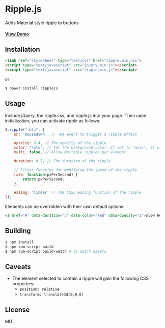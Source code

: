 Ripple.js
=========

Adds Material style ripple to buttons

#### <a href="https://jakiestfu.github.com/Ripple.js/demo/">View Demo</a>

## Installation
```html
<link href="stylesheet" type="text/css" href="ripple.min.css">
<script type="text/javascript" src="jquery.min.js"></script>
<script type="text/javascript" src="ripple.min.js"></script>
```
or
```bash
$ bower install ripplejs
```

## Usage
Include jQuery, the ripple.css, and ripple.js into your page. Then upon initialization, you can activate ripple as follows:

```javascript
$.ripple(".btn", {
	on: 'mousedown', // The event to trigger a ripple effect

	opacity: 0.4, // The opacity of the ripple
	color: "auto", // Set the background color. If set to "auto", it will use the text color
	multi: false, // Allow multiple ripples per element

	duration: 0.7, // The duration of the ripple

	// Filter function for modifying the speed of the ripple
	rate: function(pxPerSecond) {
        return pxPerSecond;
    },

	easing: 'linear' // The CSS3 easing function of the ripple
});
```

Elements can be overridden with their own default options:
```html
<a href="#" data-duration="5" data-color="red" data-opacity="1">Slow Red Ripple</a>
```

## Building
```bash
$ npm install
$ npm run-script build
$ npm run-script build-watch # To watch assets
```

## Caveats
* The element selected to contain a ripple will gain the following CSS properties:
    * `position: relative`
    * `transform: translate3d(0,0,0)`

## License
MIT
